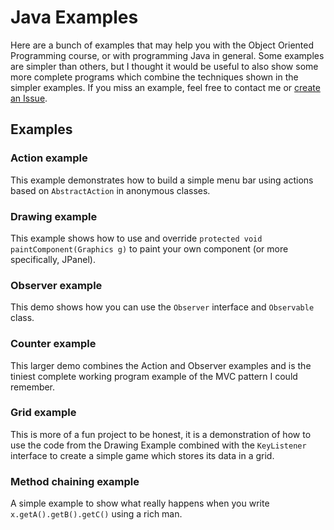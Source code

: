 Java Examples
=============

Here are a bunch of examples that may help you with the Object Oriented Programming course, or with programming Java in general. Some examples are simpler than others, but I thought it would be useful to also show some more complete programs which combine the techniques shown in the simpler examples. If you miss an example, feel free to contact me or [create an Issue](https://github.com/jelmervdl/java-examples/issues).

Examples
----------

### Action example ###
This example demonstrates how to build a simple menu bar using actions based on `AbstractAction` in anonymous classes.

### Drawing example ###
This example shows how to use and override `protected void paintComponent(Graphics g)` to paint your own component (or more specifically, JPanel).

### Observer example ###
This demo shows how you can use the `Observer` interface and `Observable` class.

### Counter example ###
This larger demo combines the Action and Observer examples and is the tiniest complete working program example of the MVC pattern I could remember.

### Grid example ###
This is more of a fun project to be honest, it is a demonstration of how to use the code from the Drawing Example combined with the `KeyListener` interface to create a simple game which stores its data in a grid.

### Method chaining example ###
A simple example to show what really happens when you write `x.getA().getB().getC()` using a rich man.
